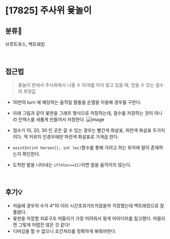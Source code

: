 # [17825] 주사위 윷놀이
## 분류💁

브루트포스, 백트래킹

</br>

## 접근법

>  윷놀이 판에서 주사위에서 나올 수 10개를 미리 알고 있을 때, 얻을 수 있는 점수의 최댓값

- 10번의 turn 에 해당하는 움직일 말들을 순열을 이용해 경우를 구한다. 
- 아래 그림과 같이 윷판을 그래프 형식으로 저장하는데, 점수를 저장하는 것이 아니라 인덱스를 새롭게 만들어서 저장한다.
    ![image](https://user-images.githubusercontent.com/44988609/106349733-c07edc80-6313-11eb-84e0-e19b5bdfa859.png)

- 점수가 10, 20, 30 인 곳은 갈 수 있는 경우는 빨간색 화살표, 파란색 화살표 두가지이다. 딱 저위치 인경우에만 파란색 화살표로 가게끔 한다. 
- `existIn(int horses[], int loc)`함수를 통해 가려고 하는 위치에 말이 존재하는지 확인한다. 
- 도착한 말을 나타내는 `if(hloc==21)`이면 말을 움직이지 않는다.


</br>

## 후기💡

- 처음에 경우의 수가 4^10 이라 시간초과가뜨지않을까 걱정했는데 백트래킹으로 잘 풀렸다.
- 윷판을 저장할 자료구조 떠올리기 가장 어려워서 웡게 아이디어를 참고했다. 떠올리면 그렇게 어렵진 않은 것 같다!
- 디버깅을 할 수 없으니 조건처리를 정확하게 해줘야한다. 
